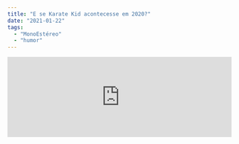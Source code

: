 ```yaml
---
title: "E se Karate Kid acontecesse em 2020?"
date: "2021-01-22"
tags: 
  - "MonoEstéreo"
  - "humor"
---
```


<iframe src="https://anchor.fm/monoestereo/embed/episodes/E-se-Karate-Kid-acontecesse-em-2020-eii4en" height="180px" width="100%" frameborder="0" scrolling="no" style="width:100%; height:180px;"></iframe>

